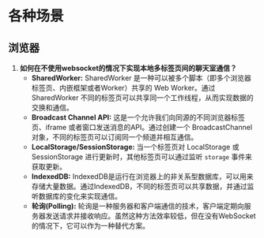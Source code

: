 # 各种场景

## 浏览器

1. **如何在不使用websocket的情况下实现本地多标签页间的聊天室通信？**
    - **SharedWorker:** SharedWorker 是一种可以被多个脚本（即多个浏览器标签页、内嵌框架或者Worker）共享的 Web Worker。通过 SharedWorker 不同的标签页可以共享同一个工作线程，从而实现数据的交换和通信。
    - **Broadcast Channel API:** 这是一个允许我们向同源的不同浏览器标签页、iframe 或者窗口发送消息的API。通过创建一个 BroadcastChannel 对象，不同的标签页可以订阅同一个频道并相互通信。
    - **LocalStorage/SessionStorage:** 当一个标签页对 LocalStorage 或 SessionStorage 进行更新时，其他标签页可以通过监听 `storage` 事件来获取更新。
    - **IndexedDB:** IndexedDB是运行在浏览器上的非关系型数据库，可以用来存储大量数据。通过IndexedDB，不同的标签页可以共享数据，并通过监听数据库的变化来实现通信。
    - **轮询(Polling):** 轮询是一种服务器和客户端通信的技术，客户端定期向服务器发送请求并接收响应。虽然这种方法效率较低，但在没有WebSocket的情况下，它可以作为一种替代方案。
